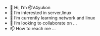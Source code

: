 - 👋 Hi, I’m @V4yukon
- 👀 I’m interested in server,linux
- 🌱 I’m currently learning network and linux
- 💞️ I’m looking to collaborate on ...
- 📫 How to reach me ...

<!---
V4yukon/V4yukon is a ✨ special ✨ repository because its `README.md` (this file) appears on your GitHub profile.
You can click the Preview link to take a look at your changes.
--->
